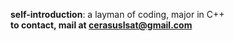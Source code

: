 **self-introduction**: a layman of coding, major in C++<br>
<strong>to contact, mail at cerasuslsat@gmail.com</strong>

<!---
LiuYuan-SHU/LiuYuan-SHU is a ✨ special ✨ repository because its `README.md` (this file) appears on your GitHub profile.
You can click the Preview link to take a look at your changes.
--->
